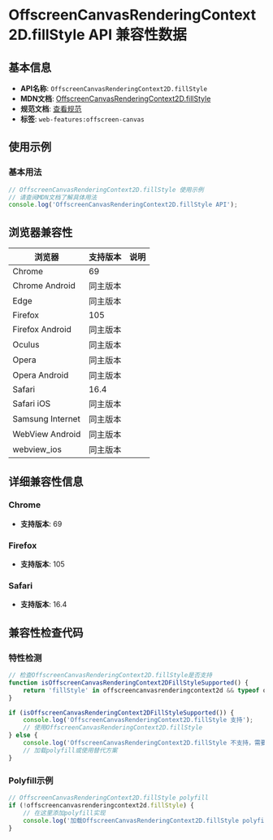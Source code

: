 # OffscreenCanvasRenderingContext2D.fillStyle API 兼容性数据

## 基本信息

- **API名称**: `OffscreenCanvasRenderingContext2D.fillStyle`
- **MDN文档**: [OffscreenCanvasRenderingContext2D.fillStyle](https://developer.mozilla.org/docs/Web/API/CanvasRenderingContext2D/fillStyle)
- **规范文档**: [查看规范](https://html.spec.whatwg.org/multipage/canvas.html#dom-context-2d-fillstyle-dev)
- **标签**: `web-features:offscreen-canvas`

## 使用示例

### 基本用法

```javascript
// OffscreenCanvasRenderingContext2D.fillStyle 使用示例
// 请查阅MDN文档了解具体用法
console.log('OffscreenCanvasRenderingContext2D.fillStyle API');
```

## 浏览器兼容性

| 浏览器 | 支持版本 | 说明 |
|--------|----------|------|
| Chrome | 69 |  |
| Chrome Android | 同主版本 |  |
| Edge | 同主版本 |  |
| Firefox | 105 |  |
| Firefox Android | 同主版本 |  |
| Oculus | 同主版本 |  |
| Opera | 同主版本 |  |
| Opera Android | 同主版本 |  |
| Safari | 16.4 |  |
| Safari iOS | 同主版本 |  |
| Samsung Internet | 同主版本 |  |
| WebView Android | 同主版本 |  |
| webview_ios | 同主版本 |  |

## 详细兼容性信息

### Chrome

- **支持版本**: 69

### Firefox

- **支持版本**: 105

### Safari

- **支持版本**: 16.4

## 兼容性检查代码

### 特性检测

```javascript
// 检查OffscreenCanvasRenderingContext2D.fillStyle是否支持
function isOffscreenCanvasRenderingContext2DFillStyleSupported() {
    return 'fillStyle' in offscreencanvasrenderingcontext2d && typeof offscreencanvasrenderingcontext2d.fillStyle === 'function';
}

if (isOffscreenCanvasRenderingContext2DFillStyleSupported()) {
    console.log('OffscreenCanvasRenderingContext2D.fillStyle 支持');
    // 使用OffscreenCanvasRenderingContext2D.fillStyle
} else {
    console.log('OffscreenCanvasRenderingContext2D.fillStyle 不支持，需要polyfill');
    // 加载polyfill或使用替代方案
}
```

### Polyfill示例

```javascript
// OffscreenCanvasRenderingContext2D.fillStyle polyfill
if (!offscreencanvasrenderingcontext2d.fillStyle) {
    // 在这里添加polyfill实现
    console.log('加载OffscreenCanvasRenderingContext2D.fillStyle polyfill');
}
```


